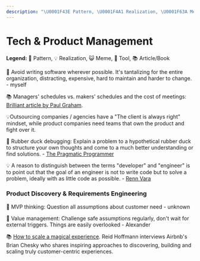 ```yaml
---
description: "\U0001F43E Pattern, \U0001F4A1 Realization, \U0001F63A Meme, \U0001F52D Tool, \U0001F4DA Article/Book"
---
```


# Tech & Product Management

**Legend:** 🐾 Pattern, 💡 Realization, 😺 Meme, 🔭 Tool, 📚 Article/Book

🐾 Avoid writing software wherever possible. It's tantalizing for the entire organization, distracting, expensive, hard to maintain and harder to change. - myself

📚 Managers' schedules vs. makers' schedules and the cost of meetings: [Brilliant article by Paul Graham](http://www.paulgraham.com/makersschedule.html).

💡Outsourcing companies / agencies have a "The client is always right" mindset, while product companies need teams that own the product and fight over it.

🐾 Rubber duck debugging: Explain a problem to a hypothetical rubber duck to structure your own thoughts and come to a much better understanding or find solutions. - [The Pragmatic Programmer](https://en.wikipedia.org/wiki/Rubber_duck_debugging)

💡 A reason to distinguish between the terms "developer" and "engineer" is to point out that the goal of an engineer is not to write code but to solve a problem, ideally with as little code as possible. - [Renn Vara](https://snpnet.com/)

### Product Discovery & Requirements Engineering

🐾 MVP thinking: Question all assumptions about customer need - unknown

🐾 Value management: Challenge safe assumptions regularly, don't wait for external triggers. Things are easily overlooked - Alexander

📚 [How to scale a magical experience](https://reid.medium.com/how-to-scale-a-magical-experience-4-lessons-from-airbnbs-brian-chesky-eca0a182f3e3). Reid Hoffmann interviews Airbnb's Brian Chesky who shares inspiring approaches to discovering, building and scaling truly customer-centric experiences.

